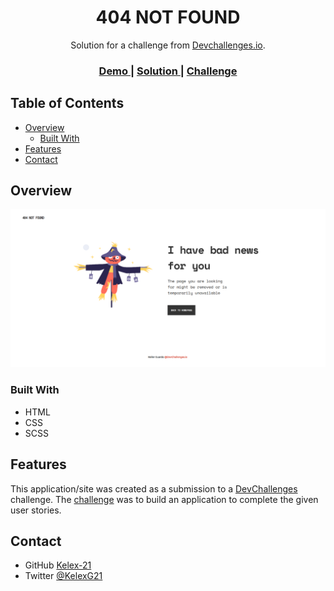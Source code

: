 <h1 align="center">404 NOT FOUND</h1>

<div align="center">
   Solution for a challenge from  <a href="http://devchallenges.io" target="_blank">Devchallenges.io</a>.
</div>

<div align="center">
  <h3>
    <a href="https://kelex21.github.io/404-not-found/">
      Demo
    </a>
    <span> | </span>
    <a href="https://devchallenges.io/solutions/quOJXVbZ9yF7a62jHmnC">
      Solution
    </a>
    <span> | </span>
    <a href="https://devchallenges.io/challenges/wBunSb7FPrIepJZAg0sY">
      Challenge
    </a>
  </h3>
</div>

## Table of Contents

- [Overview](#overview)
  - [Built With](#built-with)
- [Features](#features)
- [Contact](#contact)

  

## Overview

<img src="assets/screenshot/screenshot.png?raw=true" alt="Screenshot">


### Built With

- HTML
- CSS
- SCSS

## Features

This application/site was created as a submission to a [DevChallenges](https://devchallenges.io/challenges) challenge. The [challenge](https://devchallenges.io/challenges/wBunSb7FPrIepJZAg0sY) was to build an application to complete the given user stories.

## Contact

- GitHub [Kelex-21](https://github.com/Kelex-21)
- Twitter [@KelexG21](https://twitter.com/KelexG21)
